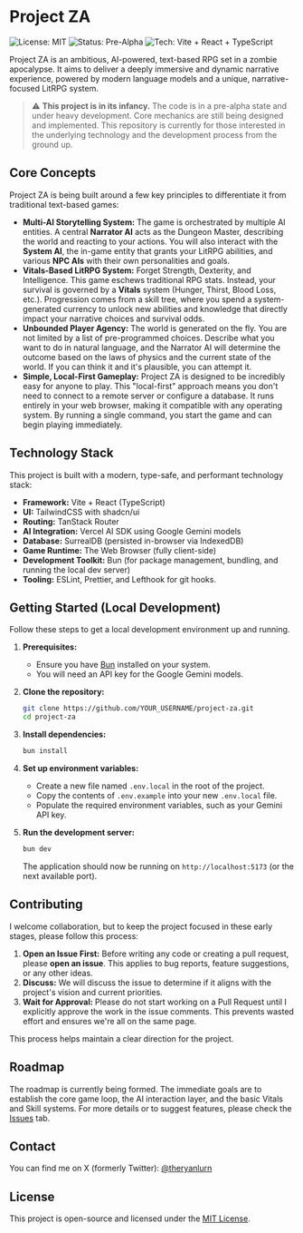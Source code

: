 # Project ZA

![License: MIT](https://img.shields.io/badge/License-MIT-yellow.svg)
![Status: Pre-Alpha](https://img.shields.io/badge/status-pre--alpha-red.svg)
![Tech: Vite + React + TypeScript](https://img.shields.io/badge/tech-Vite%20%7C%20React-blue)

Project ZA is an ambitious, AI-powered, text-based RPG set in a zombie apocalypse. It aims to deliver a deeply immersive and dynamic narrative experience, powered by modern language models and a unique, narrative-focused LitRPG system.

> ⚠️ **This project is in its infancy.** The code is in a pre-alpha state and under heavy development. Core mechanics are still being designed and implemented. This repository is currently for those interested in the underlying technology and the development process from the ground up.

## Core Concepts

Project ZA is being built around a few key principles to differentiate it from traditional text-based games:

- **Multi-AI Storytelling System:** The game is orchestrated by multiple AI entities. A central **Narrator AI** acts as the Dungeon Master, describing the world and reacting to your actions. You will also interact with the **System AI**, the in-game entity that grants your LitRPG abilities, and various **NPC AIs** with their own personalities and goals.
- **Vitals-Based LitRPG System:** Forget Strength, Dexterity, and Intelligence. This game eschews traditional RPG stats. Instead, your survival is governed by a **Vitals** system (Hunger, Thirst, Blood Loss, etc.). Progression comes from a skill tree, where you spend a system-generated currency to unlock new abilities and knowledge that directly impact your narrative choices and survival odds.
- **Unbounded Player Agency:** The world is generated on the fly. You are not limited by a list of pre-programmed choices. Describe what you want to do in natural language, and the Narrator AI will determine the outcome based on the laws of physics and the current state of the world. If you can think it and it's plausible, you can attempt it.
- **Simple, Local-First Gameplay:** Project ZA is designed to be incredibly easy for anyone to play. This "local-first" approach means you don't need to connect to a remote server or configure a database. It runs entirely in your web browser, making it compatible with any operating system. By running a single command, you start the game and can begin playing immediately.

## Technology Stack

This project is built with a modern, type-safe, and performant technology stack:

- **Framework:** Vite + React (TypeScript)
- **UI:** TailwindCSS with shadcn/ui
- **Routing:** TanStack Router
- **AI Integration:** Vercel AI SDK using Google Gemini models
- **Database:** SurrealDB (persisted in-browser via IndexedDB)
- **Game Runtime:** The Web Browser (fully client-side)
- **Development Toolkit:** Bun (for package management, bundling, and running the local dev server)
- **Tooling:** ESLint, Prettier, and Lefthook for git hooks.

## Getting Started (Local Development)

Follow these steps to get a local development environment up and running.

1.  **Prerequisites:**

    - Ensure you have [Bun](https://bun.sh/) installed on your system.
    - You will need an API key for the Google Gemini models.

2.  **Clone the repository:**

    ```bash
    git clone https://github.com/YOUR_USERNAME/project-za.git
    cd project-za
    ```

3.  **Install dependencies:**

    ```bash
    bun install
    ```

4.  **Set up environment variables:**

    - Create a new file named `.env.local` in the root of the project.
    - Copy the contents of `.env.example` into your new `.env.local` file.
    - Populate the required environment variables, such as your Gemini API key.

5.  **Run the development server:**
    ```bash
    bun dev
    ```
    The application should now be running on `http://localhost:5173` (or the next available port).

## Contributing

I welcome collaboration, but to keep the project focused in these early stages, please follow this process:

1.  **Open an Issue First:** Before writing any code or creating a pull request, please **open an issue**. This applies to bug reports, feature suggestions, or any other ideas.
2.  **Discuss:** We will discuss the issue to determine if it aligns with the project's vision and current priorities.
3.  **Wait for Approval:** Please do not start working on a Pull Request until I explicitly approve the work in the issue comments. This prevents wasted effort and ensures we're all on the same page.

This process helps maintain a clear direction for the project.

## Roadmap

The roadmap is currently being formed. The immediate goals are to establish the core game loop, the AI interaction layer, and the basic Vitals and Skill systems. For more details or to suggest features, please check the [Issues](https://github.com/RyanLurn/project-za/issues) tab.

## Contact

You can find me on X (formerly Twitter): [@theryanlurn](https://x.com/theryanlurn)

## License

This project is open-source and licensed under the [MIT License](LICENSE).
